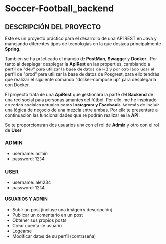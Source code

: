 # Soccer-Football_backend

## **DESCRIPCIÓN DEL PROYECTO**

Este es un proyecto práctico para el desarrollo de una API REST en Java y manejando diferentes tipos de tecnologías en la que destaca principalmente **Spring**.

También se ha prácticado el manejo de **PostMan**, **Swagger** y **Docker** . Por tanto al desplegar desplegar la **ApiRest** en las properties, cambiando a perfil de "dev" para utilizar la base de datos de H2 y por otro lado usar el perfil de "prod" para utilizar la base de datos de Posgrest, para ello tendrás que realizar el siguiente comando "docker-compose up" para desplegarla con Docker.

El proyecto trata de una **ApiRest** que gestionará la parte del **Backend** de una red social para personas amantes del fútbol. Por ello, me he inspirado en redes sociales actuales como **Instagram y Facebook**.
Además de incluír una lógica de negocio de una mezcla entre ambas. Por ello te presentaré a continuación las funcionalidades que se podrán realizar en la **API**.

Se te proporcionaran dos usuarios uno con el rol de **Admin** y otro con el rol de **User**
 ### ADMIN
 - username: admin
 - password: 1234
 ### USER
 - username: ale1234
 - password: 1234
 
 #### USUARIOS Y ADMIN ####
- Subir un post (incluye una imágen y descripción)
- Publicar un comentario en un post
- Obtener sus propios posts
- Crear cuenta de usuario
- Logearse
- Modificar datos de su perfil (contraseña)
